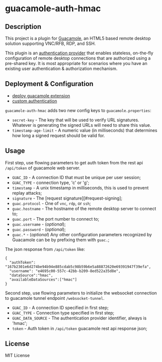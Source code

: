 # guacamole-auth-hmac


## Description

This project is a plugin for [Guacamole](http://guac-dev.org), an HTML5 based
remote desktop solution supporting VNC/RFB, RDP, and SSH.

This plugin is an [authentication provider](http://guacamole.incubator.apache.org/doc/gug/custom-auth.html) that enables stateless, on-the-fly
configuration of remote desktop connections that are authorized using a
pre-shared key. It is most appropriate for scenarios where you have an existing
user authentication & authorization mechanism.


## Deployment & Configuration

* [deploy guacamole extension](http://guacamole.incubator.apache.org/doc/gug/configuring-guacamole.html)
* [custom authentication](http://guacamole.incubator.apache.org/doc/gug/custom-auth.html)

`guacamole-auth-hmac` adds two new config keys to `guacamole.properties`:

 * `secret-key` - The key that will be used to verify URL signatures.
    Whatever is generating the signed URLs will need to share this value.
 * `timestamp-age-limit` - A numeric value (in milliseconds) that determines how long
    a signed request should be valid for.

## Usage

First step, use flowing parameters to get auth token from the rest api `/api/token` of guacamole web server.

 * `GUAC_ID`  - A connection ID that must be unique per user session;
 * `GUAC_TYPE`  - connection type, 'c' or 'g';
 * `timestamp` - A unix timestamp in milliseconds, this is used to prevent replay attacks;
 * `signature` - The [request signature][#request-signing];
 * `guac.protocol` - One of `vnc`, `rdp`, or `ssh`;
 * `guac.hostname` - The hostname of the remote desktop server to connect to;
 * `guac.port` - The port number to connect to;
 * `guac.username` - (_optional_);
 * `guac.password` - (_optional_);
 * `guac.*` - (_optional_) Any other configuration parameters recognized by
    Guacamole can be by prefixing them with `guac.`;

The json response from `/api/token` like:

```
{
  "authToken": "167b2301e6d274be94b94e885cdab5c98b59b6e5a88872620e69391947f39efa",
  "username": "e4695c00-557c-42bb-b209-8ed522a35d8e",
  "dataSource":"hmac",
  "availableDataSources":["hmac"]
}

```

Second step,  use flowing parameters to initialize the websocket connection to guacamole tunnel endpoint `/websocket-tunnel`.

 * `GUAC_ID` - A connection ID specified in first step;
 * `GUAC_TYPE` - Connection type specified in first step;
 * `GUAC_DATA_SOURCE` - The authentication provider identifier, always is 'hmac';
 * `token` -  Auth token in `/api/token` guacamole rest api response json;


## License

MIT License
